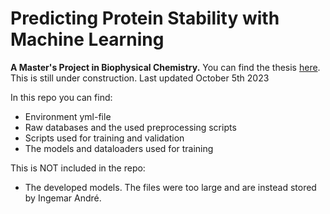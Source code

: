 # Predicting Protein Stability with Machine Learning
**A Master's Project in Biophysical Chemistry.** You can find the thesis [here](http://lup.lub.lu.se/student-papers/record/9139458).
This is still under construction. Last updated October 5th 2023


In this repo you can find:
  - Environment yml-file
  - Raw databases and the used preprocessing scripts
  - Scripts used for training and validation
  - The models and dataloaders used for training

This is NOT included in the repo:
  - The developed models. The files were too large and are instead stored by Ingemar André.
